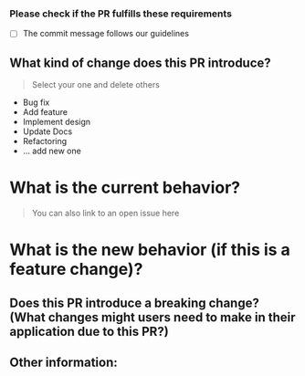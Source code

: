 ### Please check if the PR fulfills these requirements
- [ ] The commit message follows our guidelines
<!-- - [ ] Tests for the changes have been added (for bug fixes / features) ~~  -->
<!-- - [ ] Docs have been added / updated (for bug fixes / features) -->


## What kind of change does this PR introduce?
> Select your one and delete others
- Bug fix
- Add feature
- Implement design
- Update Docs
- Refactoring
- ... add new one


# What is the current behavior?
>  You can also link to an open issue here


# What is the new behavior (if this is a feature change)?



## Does this PR introduce a breaking change? (What changes might users need to make in their application due to this PR?)



## Other information:
